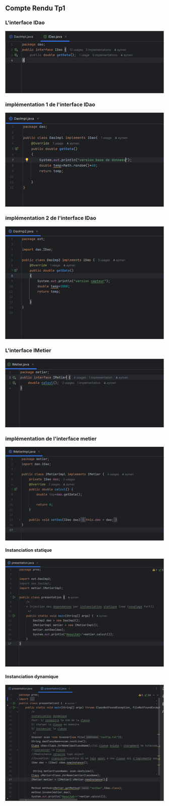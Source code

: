 <h2>Compte Rendu Tp1</h2>
<h3>L'interface IDao</h3>
<img src="Capture/IDao.png">
<h3>implémentation 1 de l'interface IDao </h3>
<img src="Capture/DaoImpl.png">
<h3>implémentation 2 de l'interface IDao </h3>
<img src="Capture/DaoImp2.png">
<h3>L'interface IMetier</h3>
<img src="Capture/IMetier.png">
<h3>implémentation de l'interface metier</h3>
<img src="Capture/IMetierImpl.png">
<h4> Instanciation statique </h4>
<img src="Capture/Presentation.png">
<h4> Instanciation dynamique </h4>
<img src="Capture/Presentation2.png">

